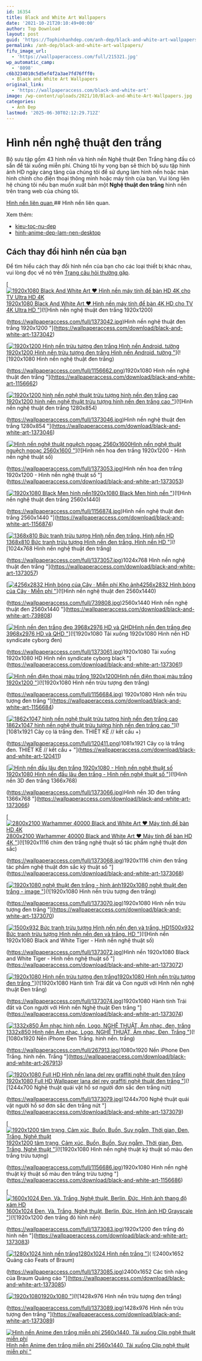 ```yaml
---
id: 16354
title: Black and White Art Wallpapers
date: '2021-10-21T20:10:49+00:00'
author: Top Download
layout: post
guid: 'https://Tophinhanhdep.com/anh-dep/black-and-white-art-wallpapers/'
permalink: /anh-dep/black-and-white-art-wallpapers/
fifu_image_url:
  - 'https://wallpaperaccess.com/full/215321.jpg'
wp_automatic_camp:
  - '8098'
c6b3234010c5d5ef4f2a3ae7fd76fff0:
  - Black and White Art Wallpapers
original_link:
  - 'https://wallpaperaccess.com/black-and-white-art'
image: /wp-content/uploads/2021/10/Black-and-White-Art-Wallpapers.jpg
categories:
  - Ảnh Đẹp
lastmod: '2025-06-30T02:12:29.712Z'
---
```

# Hình nền nghệ thuật đen trắng

Bộ sưu tập gồm 43 hình nền và hình nền Nghệ thuật Đen Trắng hàng đầu có sẵn để tải xuống miễn phí. Chúng tôi hy vọng bạn sẽ thích bộ sưu tập hình ảnh HD ngày càng tăng của chúng tôi để sử dụng làm hình nền hoặc màn hình chính cho điện thoại thông minh hoặc máy tính của bạn. Vui lòng liên hệ chúng tôi nếu bạn muốn xuất bản một **Nghệ thuật đen trắng** hình nền trên trang web của chúng tôi.

[Hình nền liên quan ](#related) ## Hình nền liên quan.

   
 Xem thêm:

   
- [kieu-toc-nu-dep](https://tophinhanhdep.com/toc-dep/kieu-toc-nu-dep/)
- [hinh-anime-dep-lam-nen-desktop](https://tophinhanhdep.com/anh-anime/hinh-anime-dep-lam-nen-desktop/)

## Cách thay đổi hình nền của bạn

Để tìm hiểu cách thay đổi hình nền của bạn cho các loại thiết bị khác nhau, vui lòng đọc về nó trên [Trang câu hỏi thường gặp](https://tophinhanhdep.com/faq/).

  
[[![1920x1080 Black And White Art ❤ Hình nền máy tính để bàn HD 4K cho TV Ultra HD 4K](https://wallpaperaccess.com/full/215321.jpg)1920x1080 Black And White Art ❤ Hình nền máy tính để bàn 4K HD cho TV 4K Ultra HD "](https://wallpaperaccess.com/download/black-and-white-art-215321)](![Hình nền nghệ thuật đen trắng 1920x1200)

(https://wallpaperaccess.com/full/1373042.jpg)Hình nền nghệ thuật đen trắng 1920x1200 "](https://wallpaperaccess.com/download/black-and-white-art-1373042)

[[![1920x1200 Hình nền trừu tượng đen trắng Hình nền Android.  tường](https://wallpaperaccess.com/full/496579.jpg)1920x1200 Hình nền trừu tượng đen trắng Hình nền Android. tường "](https://wallpaperaccess.com/download/black-and-white-art-496579)](![1920x1080 Hình nền nghệ thuật đen trắng)

(https://wallpaperaccess.com/full/1156662.png)1920x1080 Hình nền nghệ thuật đen trắng "](https://wallpaperaccess.com/download/black-and-white-art-1156662)

[[![1920x1200 hình nền nghệ thuật trừu tượng hình nền đen trắng cao](https://wallpaperaccess.com/full/1156665.jpg)1920x1200 hình nền nghệ thuật trừu tượng hình nền đen trắng cao "](https://wallpaperaccess.com/download/black-and-white-art-1156665)](![Hình nền nghệ thuật đen trắng 1280x854)

(https://wallpaperaccess.com/full/1373046.jpg)Hình nền nghệ thuật đen trắng 1280x854 "](https://wallpaperaccess.com/download/black-and-white-art-1373046)

[[![Hình nền nghệ thuật nguệch ngoạc 2560x1600](https://wallpaperaccess.com/full/1373048.jpg)Hình nền nghệ thuật nguệch ngoạc 2560x1600 "](https://wallpaperaccess.com/download/black-and-white-art-1373048)](![Hình nền hoa đen trắng 1920x1200 - Hình nền nghệ thuật số)

(https://wallpaperaccess.com/full/1373053.jpg)Hình nền hoa đen trắng 1920x1200 - Hình nền nghệ thuật số "](https://wallpaperaccess.com/download/black-and-white-art-1373053)

[[![1920x1080 Black Men hình nền](https://wallpaperaccess.com/full/1123697.jpg)1920x1080 Black Men hình nền "](https://wallpaperaccess.com/download/black-and-white-art-1123697)](![Hình nền nghệ thuật đen trắng 2560x1440)

(https://wallpaperaccess.com/full/1156874.jpg)Hình nền nghệ thuật đen trắng 2560x1440 "](https://wallpaperaccess.com/download/black-and-white-art-1156874)

[[![1368x810 Bức tranh trừu tượng Hình nền đen trắng.  Hình nền HD](https://wallpaperaccess.com/full/1373056.jpg)1368x810 Bức tranh trừu tượng Hình nền đen trắng. Hình nền HD "](https://wallpaperaccess.com/download/black-and-white-art-1373056)](![1024x768 Hình nền nghệ thuật đen trắng)

(https://wallpaperaccess.com/full/1373057.jpg)1024x768 Hình nền nghệ thuật đen trắng "](https://wallpaperaccess.com/download/black-and-white-art-1373057)

[[![4256x2832 Hình bóng của Cây · Miễn phí Kho ảnh](https://wallpaperaccess.com/full/809026.jpg)4256x2832 Hình bóng của Cây · Miễn phí "](https://wallpaperaccess.com/download/black-and-white-art-809026)](![Hình nền nghệ thuật đen 2560x1440)

(https://wallpaperaccess.com/full/739808.jpg)2560x1440 Hình nền nghệ thuật đen 2560x1440 "](https://wallpaperaccess.com/download/black-and-white-art-739808)

[[![Hình nền đen trắng đẹp 3968x2976 HD và QHD](https://wallpaperaccess.com/full/1209350.jpg)Hình nền đen trắng đẹp 3968x2976 HD và QHD "](https://wallpaperaccess.com/download/black-and-white-art-1209350)](![1920x1080 Tải xuống 1920x1080 Hình nền HD syndicate cyborg đen)

(https://wallpaperaccess.com/full/1373061.jpg)1920x1080 Tải xuống 1920x1080 HD Hình nền syndicate cyborg black "](https://wallpaperaccess.com/download/black-and-white-art-1373061)

[[![Hình nền điện thoại màu trắng 1920x1200](https://wallpaperaccess.com/full/1373062.jpg)Hình nền điện thoại màu trắng 1920x1200 "](https://wallpaperaccess.com/download/black-and-white-art-1373062)](![1920x1080 Hình nền trừu tượng đen trắng)

(https://wallpaperaccess.com/full/1156684.jpg) 1920x1080 Hình nền trừu tượng đen trắng "](https://wallpaperaccess.com/download/black-and-white-art-1156684)

[[![1862x1047 hình nền nghệ thuật trừu tượng hình nền đen trắng cao](https://wallpaperaccess.com/full/1156688.jpg)1862x1047 hình nền nghệ thuật trừu tượng hình nền đen trắng cao "](https://wallpaperaccess.com/download/black-and-white-art-1156688)](![1081x1921 Cây cọ lá trắng đen.  THIẾT KẾ // kết cấu +)

(https://wallpaperaccess.com/full/120411.png)1081x1921 Cây cọ lá trắng đen. THIẾT KẾ // kết cấu + "](https://wallpaperaccess.com/download/black-and-white-art-120411)

[[![Hình nền đầu lâu đen trắng 1920x1080 - Hình nền nghệ thuật số](https://wallpaperaccess.com/full/1373065.jpg)1920x1080 Hình nền đầu lâu đen trắng - Hình nền nghệ thuật số "](https://wallpaperaccess.com/download/black-and-white-art-1373065)](![Hình nền 3D đen trắng 1366x768)

(https://wallpaperaccess.com/full/1373066.jpg)Hình nền 3D đen trắng 1366x768 "](https://wallpaperaccess.com/download/black-and-white-art-1373066)

[[![2800x2100 Warhammer 40000 Black and White Art ❤ Máy tính để bàn HD 4K](https://wallpaperaccess.com/full/1373067.jpg)2800x2100 Warhammer 40000 Black and White Art ❤ Máy tính để bàn HD 4K "](https://wallpaperaccess.com/download/black-and-white-art-1373067)](![1920x1116 chim đen trắng nghệ thuật số tác phẩm nghệ thuật đơn sắc)

(https://wallpaperaccess.com/full/1373068.jpg)1920x1116 chim đen trắng tác phẩm nghệ thuật đơn sắc kỹ thuật số "](https://wallpaperaccess.com/download/black-and-white-art-1373068)

[[![1920x1080 nghệ thuật đen trắng - hình ảnh](https://wallpaperaccess.com/full/1373069.jpg)1920x1080 nghệ thuật đen trắng - image "](https://wallpaperaccess.com/download/black-and-white-art-1373069)](![1920x1080 Hình nền trừu tượng đen trắng)

(https://wallpaperaccess.com/full/1373070.jpg)1920x1080 Hình nền trừu tượng đen trắng "](https://wallpaperaccess.com/download/black-and-white-art-1373070)

[[![1500x932 Bức tranh trừu tượng Hình nền nền đen và trắng.  HD](https://wallpaperaccess.com/full/1373071.jpg)1500x932 Bức tranh trừu tượng Hình nền nền đen và trắng. HD "](https://wallpaperaccess.com/download/black-and-white-art-1373071)](![Hình nền 1920x1080 Black and White Tiger - Hình nền nghệ thuật số)

(https://wallpaperaccess.com/full/1373072.jpg)Hình nền 1920x1080 Black and White Tiger - Hình nền nghệ thuật số "](https://wallpaperaccess.com/download/black-and-white-art-1373072)

[[![1920x1080 Hình nền trừu tượng đen trắng](https://wallpaperaccess.com/full/1157591.jpg)1920x1080 Hình nền trừu tượng đen trắng "](https://wallpaperaccess.com/download/black-and-white-art-1157591)](![1920x1080 Hành tinh Trái đất và Con người với Hình nền nghệ thuật Đen trắng)

(https://wallpaperaccess.com/full/1373074.jpg)1920x1080 Hành tinh Trái đất và Con người với Hình nền Nghệ thuật Đen trắng "](https://wallpaperaccess.com/download/black-and-white-art-1373074)

[[![1332x850 Âm nhạc hình nền, Logo, NGHỆ THUẬT, Âm nhạc, đen, trắng](https://wallpaperaccess.com/full/1373076.jpg)1332x850 Hình nền Âm nhạc, Logo, NGHỆ THUẬT, Âm nhạc, Đen, Trắng "](https://wallpaperaccess.com/download/black-and-white-art-1373076)](![1080x1920 Nền iPhone Đen Trắng.  hình nền.  trắng)

(https://wallpaperaccess.com/full/267913.jpg)1080x1920 Nền iPhone Đen Trắng. hình nền. Trắng "](https://wallpaperaccess.com/download/black-and-white-art-267913)

[[![1920x1080 Full HD Hình nền lana del rey graffiti nghệ thuật đen trắng](https://wallpaperaccess.com/full/1373078.jpg)1920x1080 Full HD Wallpaper lana del rey graffiti nghệ thuật đen trắng "](https://wallpaperaccess.com/download/black-and-white-art-1373078)](![1244x700 Nghệ thuật quái vật hồ sơ người đơn sắc đen trắng nứt)

(https://wallpaperaccess.com/full/1373079.jpg)1244x700 Nghệ thuật quái vật người hồ sơ đơn sắc đen trắng nứt "](https://wallpaperaccess.com/download/black-and-white-art-1373079)

[[![1920x1200 tâm trạng, Cảm xúc, Buồn, Buồn, Suy ngẫm, Thời gian, Đen, Trắng, Nghệ thuật](https://wallpaperaccess.com/full/1373080.jpg)1920x1200 tâm trạng, Cảm xúc, Buồn, Buồn, Suy ngẫm, Thời gian, Đen, Trắng, Nghệ thuật "](https://wallpaperaccess.com/download/black-and-white-art-1373080)](![1920x1080 Hình nền nghệ thuật kỹ thuật số màu đen trắng trừu tượng)

(https://wallpaperaccess.com/full/1156686.jpg)1920x1080 Hình nền nghệ thuật kỹ thuật số màu đen trắng trừu tượng "](https://wallpaperaccess.com/download/black-and-white-art-1156686)

[[![1600x1024 Đen, Và, Trắng, Nghệ thuật, Berlin, Đức, Hình ảnh thang độ xám HD](https://wallpaperaccess.com/full/1373082.jpg)1600x1024 Đen, Và, Trắng, Nghệ thuật, Berlin, Đức, Hình ảnh HD Grayscale "](https://wallpaperaccess.com/download/black-and-white-art-1373082)](![1920x1200 đen trắng đỏ hình nền)

(https://wallpaperaccess.com/full/1373083.jpg)1920x1200 đen trắng đỏ hình nền "](https://wallpaperaccess.com/download/black-and-white-art-1373083)

[[![1280x1024 hình nền trắng](https://wallpaperaccess.com/full/1373084.jpg)1280x1024 Hình nền trắng "](https://wallpaperaccess.com/download/black-and-white-art-1373084)]( ![2400x1652 Quảng cáo Feats of Braum)

(https://wallpaperaccess.com/full/1373085.jpg)2400x1652 Các tính năng của Braum Quảng cáo "](https://wallpaperaccess.com/download/black-and-white-art-1373085)

[[![1920x1080 ](https://wallpaperaccess.com/full/1373086.jpg)1920x1080 "](https://wallpaperaccess.com/download/black-and-white-art-1373086)](![1428x976 Hình nền trừu tượng đen trắng)

(https://wallpaperaccess.com/full/1373089.jpg)1428x976 Hình nền trừu tượng đen trắng "](https://wallpaperaccess.com/download/black-and-white-art-1373089)

[![Hình nền Anime đen trắng miễn phí 2560x1440, Tải xuống Clip nghệ thuật miễn phí](https://wallpaperaccess.com/full/206756.jpg)Hình nền Anime đen trắng miễn phí 2560x1440, Tải xuống Clip nghệ thuật miễn phí "](https://wallpaperaccess.com/download/black-and-white-art-206756)
